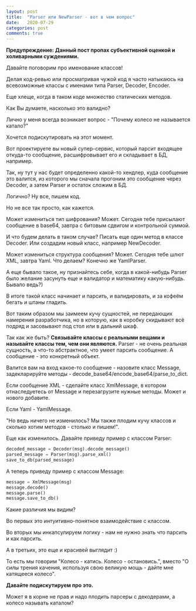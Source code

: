 ```yaml
---
layout: post
title:  "Parser или NewParser - вот в чем вопрос"
date:   2020-07-29
categories: post
comments: true
---
```

**Предупреждение: Данный пост пропах субъективной оценкой и холиварными суждениями.**

Давайте поговорим про именование классов!

Делая код-ревью или просматривая чужой код я часто натыкаюсь на всевозможные классы с именами типа Parser, Decoder, Encoder.

Еще хлеще, когда в таком коде множество статических методов.

Как Вы думаете, насколько это валидно?

Лично у меня всегда возникает вопрос - "Почему колесо не называется катало?"

Хочется подискутировать на этот момент.

Вот проектируете вы новый супер-сервис, который парсит входящее откуда-то сообщение, расшифровывает его и складывает в БД, например.

Так, ну тут у нас будет определенно какой-то хендлер, куда сообщение это валится, из которого мы сначала прогоним это сообщение через Decoder, а затем Parser и остаток сложим в БД.

Логично? Ну все, пишем код.

Но не все так просто, как кажется.

Может измениться тип шифрования? Может. Сегодня тебе присылают сообщение в base64, завтра с битовым сдвигом и контрольной суммой.

И что будем делать в таком случае? Писать еще один метод в классе Decoder. Или создадим новый класс, например NewDecoder.

Может измениться структура сообщения? Может. Сегодня тебе шлют XML, завтра Yaml. Что делаем? Конечно же YamlParser.

А еще бывало такое, ну признайтесь себе, когда в какой-нибудь Parser было желание засунуть еще и валидатор и математику какую-нибудь. Бывало ведь?)

В итоге такой класс начинает и парсить, и валидировать, и за кофеём бегать и штаны гладить.

Вот таким образом мы заимеем кучу сущностей, не передающих намерения разработчика, но в которую, как в коробку скидывают всё подряд и засовывают под стол или в дальний шкаф.

Так как же быть? **Связывайте классы с реальными вещами и называйте классы тем, чем они являются.** Parser - не очень реальная сущность, а что-то абстрактное, что умеет парсить сообщение. А сообщение - это конкретный объект.

Валится вам на вход какое-то сообщение - назовите класс Message, задекларируйте методы - decode_base64/encode_base64/parse_to_dict.

Если сообщение XML - сделайте класс XmlMessage, в котором отнаследуетесь от Message и перезагрузите нужные методы. Может и нового добавите.

Если Yaml - YamlMessage.

"Но ведь ничего не изменилось? Мы также плодим кучу классов и сколько хотим методов - столько и пишем!".

Еще как изменилось. Давайте приведу пример с классом Parser:

```python
decoded_message = Decoder(msg).decode_message()
parsed_message = Parser(msg).parse_xml()
save_to_db(parsed_message)
```
А теперь приведу пример с классом Message:

```python
message = XmlMessage(msg)
message.decode()
message.parse()
message.save_to_db()
```

Какие различия мы видим? 

Во первых это интуитивно-понятное взаимодействие с классом.

Во вторых мы инкапсулируем логику - нам не нужно знать что парсить и как парсить.

А в третьих, это еще и красивей выглядит :)

То есть мы говорим "Колесо - катись. Колесо - остановись.", вместо "О силы трения качения, используя свою великую мощь - дайте мне катящееся колесо".

**Давайте подискутируем про это.**

Может я в корне не прав и надо плодить парсеры с декодерами, а колесо называть каталом?
